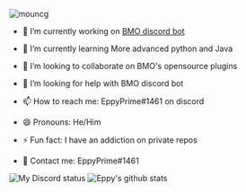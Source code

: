 <p align="left"> <img src="https://komarev.com/ghpvc/?username=mouncg" alt="mouncg" /> </p>

- 🔭 I’m currently working on [BMO discord bot](https://bmobot.xyz)

- 🌱 I’m currently learning More advanced python and Java

- 👯 I’m looking to collaborate on BMO's opensource plugins

- 🤔 I’m looking for help with BMO discord bot

- 📫 How to reach me: EppyPrime#1461 on discord

- 😄 Pronouns: He/Him

- ⚡ Fun fact: I have an addiction on private repos

- 💬 Contact me: EppyPrime#1461

![My Discord status](https://img.shields.io/endpoint?label=currently&url=https://dev.discordprofiles.me/api/badge/status/611108193275478018)
![Eppy's github stats](https://github-readme-stats.vercel.app/api?username=mouncg&hide=[])
